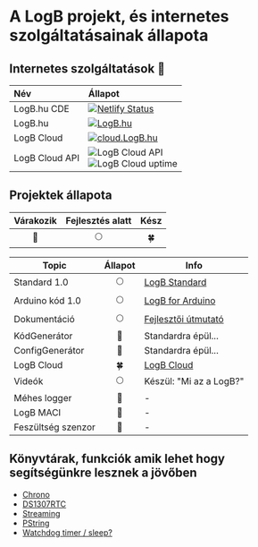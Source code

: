 # A LogB projekt, és internetes szolgáltatásainak állapota

## Internetes szolgáltatások :satellite:

| Név            | Állapot                                                                                                                                                                                                                                                                     |
| :------------- | :-------------------------------------------------------------------------------------------------------------------------------------------------------------------------------------------------------------------------------------------------------------------------- |
| LogB.hu CDE    | [![Netlify Status](https://api.netlify.com/api/v1/badges/44c85e3a-d9e6-4de0-87f5-bdd676049de0/deploy-status)](https://app.netlify.com/sites/logb/deploys)                                                                                                                   |
| LogB.hu        | [![LogB.hu](https://img.shields.io/website/https/logb.hu.svg?down_message=OFFLINE&label=LogB.hu&up_message=ONLINE)](https://LogB.hu)                                                                                                                                        |
| LogB Cloud     | [![cloud.LogB.hu](https://img.shields.io/website/https/cloud.logb.hu.svg?down_message=OFFLINE&label=cloud.LogB.hu&up_message=ONLINE)](https://cloud.LogB.hu)                                                                                                                |
| LogB Cloud API | ![LogB Cloud API](https://img.shields.io/uptimerobot/status/m782142910-e7c15f1ef2796d794be9a706.svg?label=LogB%20Cloud%20API) </br>       ![LogB Cloud uptime](https://img.shields.io/uptimerobot/ratio/m782142910-e7c15f1ef2796d794be9a706.svg?label=Cloud%20API%20uptime) |

## Projektek állapota

|  Várakozik   | Fejlesztés alatt |        Kész        |
| :----------: | :--------------: | :----------------: |
| :red_circle: |   :full_moon:    | :four_leaf_clover: |

| Topic                                        |      Állapot       | Info                                                             |
| -------------------------------------------- | :----------------: | ---------------------------------------------------------------- |
| Standard 1.0                                 |    :full_moon:     | [LogB Standard](/guide.md#logb-standard)                         |
| Arduino kód 1.0                              |    :full_moon:     | [LogB for Arduino](/guide.mda-logb-arduino-s-keretrendszere)     |
| Dokumentáció                                 |    :full_moon:     | [Fejlesztői útmutató](/guide.md#a-logb-arduino-s-keretrendszere) |
| KódGenerátor                                 |    :red_circle:    | Standardra épül...                                               |
| ConfigGenerátor                              |    :red_circle:    | Standardra épül...                                               |
| LogB Cloud  <Badge text="Beta" type="warn"/> | :four_leaf_clover: | [LogB Cloud](https://cloud.logb.hu)                              |
| Videók                                       |    :full_moon:     | Készül: "Mi az a LogB?"                                          |
| Méhes logger                                 |    :red_circle:    | -                                                                |
| LogB MACI                                    |    :red_circle:    | -                                                                |
| Feszültség szenzor                           |    :red_circle:    | -                                                                |

## Könyvtárak, funkciók amik lehet hogy segítségünkre lesznek a jövőben

- [Chrono](http://sofapirate.github.io/Chrono/)
- [DS1307RTC](https://www.pjrc.com/teensy/td_libs_DS1307RTC.html)
- [Streaming](http://arduiniana.org/libraries/streaming/)
- [PString](http://arduiniana.org/libraries/PString/)
- [Watchdog timer / sleep?](https://learn.sparkfun.com/tutorials/reducing-arduino-power-consumption/all#saving-power-with-software)